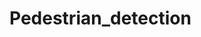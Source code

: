 # Pedestrian_detection
<!-- A real-time pedestrian and vehicle detection system that uses machine learning algorithms and computer vision to accurately detect and classify pedestrians and vehicles.
It provides real-time alerts to drivers about potential collisions and hazards, assists traffic flow management, and enhances intelligent transportation systems. 
The system also improves pedestrian safety and reduces accidents and injuries involving pedestrians and vehicles. -->
